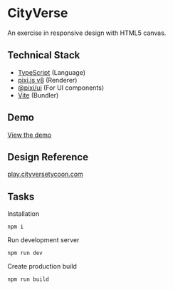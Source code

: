 # CityVerse

An exercise in responsive design with HTML5 canvas.

## Technical Stack

- [TypeScript](https://www.typescriptlang.org/) (Language)
- [pixi.js v8](https://pixijs.com/) (Renderer)
- [@pixi/ui](https://pixijs.io/ui/) (For UI components)
- [Vite](https://vitejs.dev/) (Bundler)

## Demo

[View the demo](https://sebsowter.github.io/cityverse/)

## Design Reference

[play.cityversetycoon.com](https://play.cityversetycoon.com/)

## Tasks

Installation

```
npm i
```

Run development server

```
npm run dev
```

Create production build

```
npm run build
```

